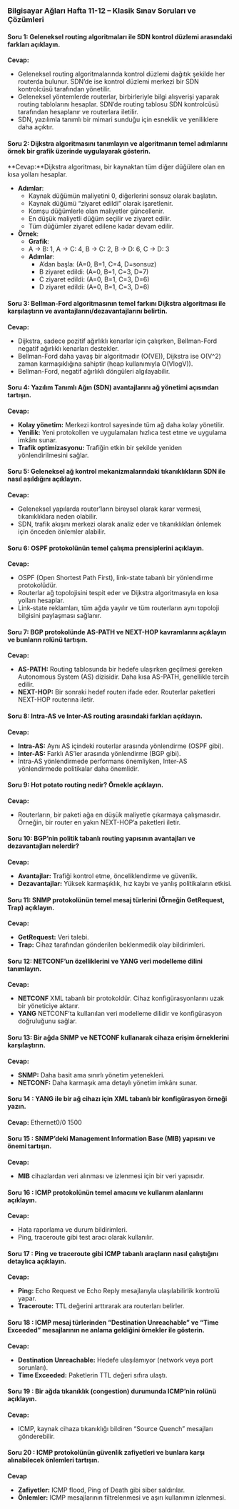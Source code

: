 ### Bilgisayar Ağları Hafta 11-12 – Klasik Sınav Soruları ve Çözümleri

#### Soru 1: Geleneksel routing algoritmaları ile SDN kontrol düzlemi arasındaki farkları açıklayın.
**Cevap:**
- Geleneksel routing algoritmalarında kontrol düzlemi dağıtık şekilde her routerda bulunur. SDN’de ise kontrol düzlemi merkezi bir SDN kontrolcüsü tarafından yönetilir.
- Geleneksel yöntemlerde routerlar, birbirleriyle bilgi alışverişi yaparak routing tablolarını hesaplar. SDN’de routing tablosu SDN kontrolcüsü tarafından hesaplanır ve routerlara iletilir.
- SDN, yazılımla tanımlı bir mimari sunduğu için esneklik ve yeniliklere daha açıktır.

#### Soru 2: Dijkstra algoritmasını tanımlayın ve algoritmanın temel adımlarını örnek bir grafik üzerinde uygulayarak gösterin.
**Cevap:**Dijkstra algoritması, bir kaynaktan tüm diğer düğülere olan en kısa yolları hesaplar.
- **Adımlar**:
    - Kaynak düğümün maliyetini 0, diğerlerini sonsuz olarak başlatın.
    - Kaynak düğümü “ziyaret edildi” olarak işaretlenir.
    - Komşu düğümlerle olan maliyetler güncellenir.
    - En düşük maliyetli düğüm seçilir ve ziyaret edilir.
    - Tüm düğümler ziyaret edilene kadar devam edilir.
- **Örnek**:
    - **Grafik**:
    - A -> B: 1, A -> C: 4, B -> C: 2, B -> D: 6, C -> D: 3
    - **Adımlar**:
        - A’dan başla: (A=0, B=1, C=4, D=sonsuz)
        - B ziyaret edildi: (A=0, B=1, C=3, D=7)
        - C ziyaret edildi: (A=0, B=1, C=3, D=6)
        - D ziyaret edildi: (A=0, B=1, C=3, D=6)

#### Soru 3: Bellman-Ford algoritmasının temel farkını Dijkstra algoritması ile karşılaştırın ve avantajlarını/dezavantajlarını belirtin.
**Cevap:**
- Dijkstra, sadece pozitif ağırlıklı kenarlar için çalışrken, Bellman-Ford negatif ağırlıklı kenarları destekler.
- Bellman-Ford daha yavaş bir algoritmadır (O(VE)), Dijkstra ise O(V^2) zaman karmaşıklığına sahiptir (heap kullanımıyla O(VlogV)).
- Bellman-Ford, negatif ağırlıklı döngüleri algılayabilir.

#### Soru 4: Yazılım Tanımlı Ağın (SDN) avantajlarını ağ yönetimi açısından tartışın.
**Cevap:**
- **Kolay yönetim:** Merkezi kontrol sayesinde tüm ağ daha kolay yönetilir.
- **Yenilik:** Yeni protokollerı ve uygulamaları hızlıca test etme ve uygulama imkânı sunar.
- **Trafik optimizasyonu:** Trafiğin etkin bir şekilde yeniden yönlendirilmesini sağlar.

#### Soru 5: Geleneksel ağ kontrol mekanizmalarındaki tıkanıklıkların SDN ile nasıl aşıldığını açıklayın.
**Cevap:**
- Geleneksel yapılarda router’ların bireysel olarak karar vermesi, tıkanıklıklara neden olabilir.
- SDN, trafik akışını merkezi olarak analiz eder ve tıkanıklıkları önlemek için önceden önlemler alabilir.

#### Soru 6: OSPF protokolünün temel çalışma prensiplerini açıklayın.
**Cevap:**
- OSPF (Open Shortest Path First), link-state tabanlı bir yönlendirme protokolüdür.
- Routerlar ağ topolojisini tespit eder ve Dijkstra algoritmasıyla en kısa yolları hesaplar.
- Link-state reklamları, tüm ağda yayılır ve tüm routerların aynı topoloji bilgisini paylaşması sağlanır.

#### Soru 7: BGP protokolünde AS-PATH ve NEXT-HOP kavramlarını açıklayın ve bunların rolünü tartışın.
**Cevap:**
- **AS-PATH:** Routing tablosunda bir hedefe ulaşırken geçilmesi gereken Autonomous System (AS) dizisidir. Daha kısa AS-PATH, genellikle tercih edilir.
- **NEXT-HOP:** Bir sonraki hedef routerı ifade eder. Routerlar paketleri NEXT-HOP routerına iletir.

#### Soru 8: Intra-AS ve Inter-AS routing arasındaki farkları açıklayın.
**Cevap:**
- **Intra-AS:** Aynı AS içindeki routerlar arasında yönlendirme (OSPF gibi).
- **Inter-AS:** Farklı AS’ler arasında yönlendirme (BGP gibi).
- İntra-AS yönlendirmede performans önemliyken, Inter-AS yönlendirmede politikalar daha önemlidir.

#### Soru 9: Hot potato routing nedir? Örnekle açıklayın.
**Cevap:**
- Routerların, bir paketi ağa en düşük maliyetle çıkarmaya çalışmasıdır. Örneğin, bir router en yakın NEXT-HOP’a paketleri iletir.

#### Soru 10: BGP’nin politik tabanlı routing yapısının avantajları ve dezavantajları nelerdir?
**Cevap:**
- **Avantajlar:** Trafiği kontrol etme, önceliklendirme ve güvenlik.
- **Dezavantajlar:** Yüksek karmaşıklık, hız kaybı ve yanlış politikaların etkisi.

#### Soru 11: SNMP protokolünün temel mesaj türlerini (Örneğin GetRequest, Trap) açıklayın.
**Cevap:**
- **GetRequest:** Veri talebi.
- **Trap:** Cihaz tarafından gönderilen beklenmedik olay bildirimleri.

#### Soru 12: NETCONF’un özelliklerini ve YANG veri modelleme dilini tanımlayın.
**Cevap:**
- **NETCONF** XML tabanlı bir protokoldür. Cihaz konfigürasyonlarını uzak bir yöneticiye aktarır.
- **YANG** NETCONF’ta kullanılan veri modelleme dilidir ve konfigürasyon doğruluğunu sağlar.

#### Soru 13: Bir ağda SNMP ve NETCONF kullanarak cihaza erişim örneklerini karşılaştırın.
**Cevap:**
- **SNMP:** Daha basit ama sınırlı yönetim yetenekleri.
- **NETCONF:** Daha karmaşık ama detaylı yönetim imkânı sunar.

#### Soru 14 : YANG ile bir ağ cihazı için XML tabanlı bir konfigürasyon örneği yazın.
**Cevap:**
<config>
  <interface>
    <name>Ethernet0/0</name>
    <mtu>1500</mtu>
  </interface>
</config>

#### Soru 15 : SNMP’deki Management Information Base (MIB) yapısını ve önemi tartışın.
**Cevap:**
- **MIB** cihazlardan veri alınması ve izlenmesi için bir veri yapısıdır.

#### Soru 16 : ICMP protokolünün temel amacını ve kullanım alanlarını açıklayın.
**Cevap:**
- Hata raporlama ve durum bildirimleri.
- Ping, traceroute gibi test aracı olarak kullanılır.

#### Soru 17 : Ping ve traceroute gibi ICMP tabanlı araçların nasıl çalıştığını detaylıca açıklayın.
**Cevap:**
- **Ping:** Echo Request ve Echo Reply mesajlarıyla ulaşılabilirlik kontrolü yapar.
- **Traceroute:** TTL değerini arttırarak ara routerları belirler.

#### Soru 18 : ICMP mesaj türlerinden “Destination Unreachable” ve “Time Exceeded” mesajlarının ne anlama geldiğini örnekler ile gösterin.
**Cevap:**
- **Destination Unreachable:** Hedefe ulaşılamıyor (network veya port sorunları).
- **Time Exceeded:** Paketlerin TTL değeri sıfıra ulaştı.

#### Soru 19 : Bir ağda tıkanıklık (congestion) durumunda ICMP’nin rolünü açıklayın.
**Cevap:**
- ICMP, kaynak cihaza tıkanıklığı bildiren “Source Quench” mesajları gönderebilir.

#### Soru 20 : ICMP protokolünün güvenlik zafiyetleri ve bunlara karşı alınabilecek önlemleri tartışın.
**Cevap**
- **Zafiyetler:** ICMP flood, Ping of Death gibi siber saldırılar.
- **Önlemler:** ICMP mesajlarının filtrelenmesi ve aşırı kullanımın izlenmesi.
